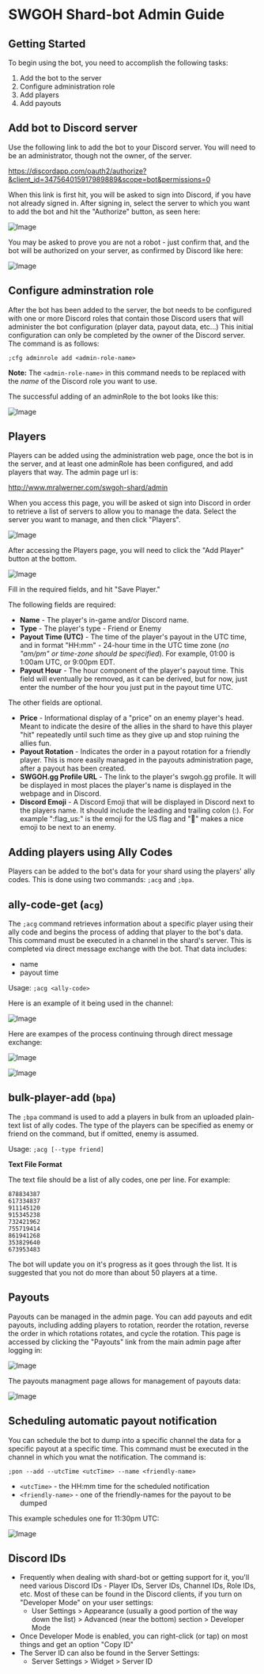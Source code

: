 # SWGOH Shard-bot Admin Guide
## Getting Started
To begin using the bot, you need to accomplish the following tasks:

1. Add the bot to the server
0. Configure administration role
0. Add players
0. Add payouts

## Add bot to Discord server
Use the following link to add the bot to your Discord server.  You will need to be an administrator, though not the owner, of the server.

https://discordapp.com/oauth2/authorize?&client_id=347564015917989889&scope=bot&permissions=0

When this link is first hit, you will be asked to sign into Discord, if you have not already signed in.  After signing in, select the server to which you want to add the bot and hit the "Authorize" button, as seen here:

![Image](images/add_bot.png)

You may be asked to prove you are not a robot - just confirm that, and the bot will be authorized on your server, as confirmed by Discord like here:

![Image](images/add_bot_success.png)

## Configure adminstration role
After the bot has been added to the server, the bot needs to be configured with one or more Discord roles that contain those Discord users that will administer the bot configuration (player data, payout data, etc...)  This initial configuration can only be completed by the owner of the Discord server.  The command is as follows:

`;cfg adminrole add <admin-role-name>`

**Note:** The `<admin-role-name>` in this command needs to be replaced with the *name* of the Discord role you want to use.

The successful adding of an adminRole to the bot looks like this:

![Image](images/add_adminrole.png)

## Players
Players can be added using the administration web page, once the bot is in the server, and at least one adminRole has been configured, and add players that way.  The admin page url is: 

http://www.mralwerner.com/swgoh-shard/admin

When you access this page, you will be asked ot sign into Discord in order to retrieve a list of servers to allow you to manage the data.  Select the server you want to manage, and then click "Players".

![Image](images/admin_page_main.png)

After accessing the Players page, you will need to click the "Add Player" button at the bottom.

![Image](images/admin_page_player.png)

Fill in the required fields, and hit "Save Player."  

The following fields are required:
 
* **Name** - The player's in-game and/or Discord name.
* **Type** - The player's type - Friend or Enemy
* **Payout Time (UTC)** - The time of the player's payout in the UTC time, and in format "HH:mm" - 24-hour time in the UTC time zone (*no "am/pm" or time-zone should be specified*).  For example, 01:00 is 1:00am UTC, or 9:00pm EDT.   
* **Payout Hour** - The hour component of the player's payout time.  This field will eventually be removed, as it can be derived, but for now, just enter the number of the hour you just put in the payout time UTC.

The other fields are optional.

* **Price** - Informational display of a "price" on an enemy player's head.  Meant to indicate the desire of the allies in the shard to have this player "hit" repeatedly until such time as they give up and stop ruining the allies fun.
* **Payout Rotation** - Indicates the order in a payout rotation for a friendly player.  This is more easily managed in the payouts administration page, after a payout has been created.
* **SWGOH.gg Profile URL** - The link to the player's swgoh.gg profile.  It will be displayed in most places the player's name is displayed in the webpage and in Discord.
* **Discord Emoji** - A Discord Emoji that will be displayed in Discord next to the players name.  It should include the leading and trailing colon (:).  For example ":flag_us:" is the emoji for the US flag and ":poop:" makes a nice emoji to be next to an enemy.

## Adding players using Ally Codes

Players can be added to the bot's data for your shard using the players' ally codes.  This is done using two commands: `;acg` and `;bpa`.

## ally-code-get (`acg`)
The `;acg` command retrieves information about a specific player using their ally code and begins the process of adding that player to the bot's data.  This command must be executed in a channel in the shard's server.  This is completed via direct message exchange with the bot.  That data includes:
* name
* payout time

Usage: `;acg <ally-code>`

Here is an example of it being used in the channel:

![Image](images/acg_channel.png)

Here are exampes of the process continuing through direct message exchange:

![Image](images/acg_dm_1.png)

![Image](images/acg_dm_2.png)

## bulk-player-add (`bpa`)
The `;bpa` command is used to add a players in bulk from an uploaded plain-text list of ally codes.  The type of the players can be specified as enemy or friend on the command, but if omitted, enemy is assumed.

Usage: `;acg [--type friend]`

**Text File Format**

The text file should be a list of ally codes, one per line.  For example:

```
878834387
617334837
911145120
915345238
732421962
755719414
861941268
353829640
673953483
```

The bot will update you on it's progress as it goes through the list.  It is suggested that you not do more than about 50 players at a time.

## Payouts
Payouts can be managed in the admin page.  You can add payouts and edit payouts, including adding players to rotation, reorder the rotation, reverse the order in which rotations rotates, and cycle the rotation.  This page is accessed by clicking the "Payouts" link from the main admin page after logging in:

![Image](images/admin_page_main.png)

The payouts managment page allows for management of payouts data:

![Image](images/admin_page_payout.png)

## Scheduling automatic payout notification
You can schedule the bot to dump into a specific channel the data for a specific payout at a specific time.  This command must be executed in the channel in which you wnat the notification.  The command is:

`;pon --add --utcTime <utcTime> --name <friendly-name>`  

* `<utcTime>` - the HH:mm time for the scheduled notification
* `<friendly-name>` - one of the friendly-names for the payout to be dumped

This example schedules one for 11:30pm UTC:

![Image](images/scheduled_notification.png)

## Discord IDs
* Frequently when dealing with shard-bot or getting support for it, you'll need various Discord IDs - Player IDs, Server IDs, Channel IDs, Role IDs, etc.  Most of these can be found in the Discord clients, if you turn on "Developer Mode" on your user settings:
    * User Settings > Appearance (usually a good portion of the way down the list) > Advanced (near the bottom) section > Developer Mode
* Once Developer Mode is enabled, you can right-click (or tap) on most things and get an option "Copy ID"
* The Server ID can also be found in the Server Settings:
    * Server Settings > Widget > Server ID
